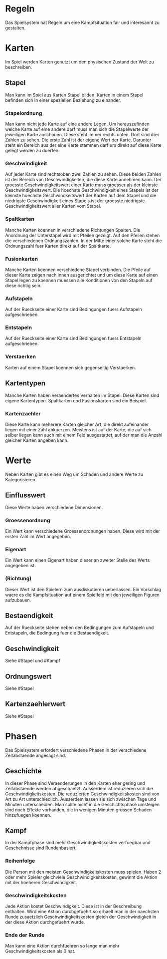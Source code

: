 # Regeln
Das Spielsystem hat Regeln um eine Kampfsituation fair und interesannt zu gestalten.
# Karten
Im Spiel werden Karten genutzt um den physischen Zustand der Welt zu beschreiben.
## Stapel
Man kann im Spiel aus Karten Stapel bilden. Karten in einem Stapel befinden sich in einer speziellen Beziehung zu einander.
### Stapelordnung
Man kann nicht jede Karte auf eine andere Legen. Um herauszufinden welche Karte auf eine andere darf muss man sich die Stapelwerte der jeweiligen Karte anschauen. Diese steht immer rechts unten. Dort sind drei Zahlen zu sehen. Die erste Zahl ist der eigene Wert der Karte. Darunter steht ein Bereich aus der eine Karte stammen darf um direkt auf diese Karte gelegt werden zu duerfen.
### Geschwindigkeit
Auf jeder Karte sind rechtsoben zwei Zahlen zu sehen. Diese beiden Zahlen ist der Bereich von Geschwindigkeiten, die diese Karte annehmen kann. Der groesste Geschwindigkeitswert einer Karte muss groesser als der kleinste Geschwindigkeitswert. Die hoechste Geschwindigkeit eines Stapels ist der kleinste hoechste Geschwindkeitswert der Karten auf dem Stapel und die niedrigste Geschwindigkeit eines Stapels ist der groesste niedrigste Geschwindigkeitswert aller Karten vom Stapel.
### Spaltkarten
Manche Karten koennen in verschiedene Richtungen Spalten. Die Anordnung der Unterstapel wird mit Pfeilen gezeigt. Auf den Pfeilen stehen die verschiedenen Ordnungszahlen. In der Mitte einer solche Karte steht die Ordnungszahl fuer Karten direkt auf der Spaltkarte.
### Fusionkarten
Manche Karten koennen verschiedene Stapel verbinden. Die Pfeile auf dieser Karte zeigen nach innen ausgerichtet und um diese Karte auf einen Stapel legen zu koennen muessen alle Konditionen von den Stapeln auf diese richtig sein.
### Aufstapeln
Auf der Rueckseite einer Karte sind Bedingungen fuers Aufstapeln aufgeschrieben.
### Entstapeln
Auf der Rueckseite einer Karte sind Bedingungen fuers Entstapeln aufgeschrieben.
### Verstaerken
Karten auf einem Stapel koennen sich gegenseitig Verstaerken.
## Kartentypen
Manche Karten haben veraendertes Verhalten im Stapel. Diese Karten sind eigene Kartentypen. Spaltkarten und Fusionskarten sind ein Beispiel.
### Kartenzaehler
Diese Karte kann meherere Karten gleicher Art, die direkt aufeinander liegen mit einer Zahl abkuerzen. Meistens ist auf der Karte, die auf sich selber liegen kann auch mit einem Feld ausgestattet, auf der man die Anzahl gleicher Karten angeben kann.
# Werte
Neben Karten gibt es einen Weg um Schaden und andere Werte zu Kategorisieren.
## Einflusswert
Diese Werte haben verschiedene Dimensionen.
### Groessenordnung
Ein Wert kann verschiedene Groessenordnungen haben. Diese wird mit der ersten Zahl im Wert angegeben.
### Eigenart
Ein Wert kann einen Eigenart haben dieser an zweiter Stelle des Werts angegeben ist.
### (Richtung)
Dieser Wert ist den Spielern zum ausdiskutieren ueberlassen. Ein Vorschlag waere es die Kampfsituation auf einem Spielfeld mit den jeweiligen Figuren aufzubauen.
## Bestaendigkeit
Auf der Rueckseite stehen neben den Bedingungen zum Aufstapeln und Entstapeln, die Bedingung fuer die Bestaendigkeit.
## Geschwindigkeit
Siehe \#Stapel und \#Kampf
## Ordnungswert
Siehe \#Stapel
## Kartenzaehlerwert
Siehe \#Stapel
# Phasen
Das Spielsystem erfordert verschiedene Phasen in der verschiedene Zeitabstaende angesagt sind.
## Geschichte
In dieser Phase sind Veraenderungen in den Karten eher gering und Zeitabstaende werden abgeschaetzt. Ausserdem ist reduzieren sich die Geschwindigkeitskosten. Die reduzierten Geschwindigkeitskosten sind von Art zu Art unterschiedlich. Ausserdem lassen sie sich zwischen Tage und Minuten unterscheiden. Man sollte nicht in die Geschichtsphase umsteigen sind noch Effekte vorhanden, die in wenigen Minuten grossen Schaden hinzufuegen koennen.
## Kampf
In der Kampfphase sind mehr Geschwindigkeitskosten verfuegbar und Geschehnisse sind Rundenbasiert.
### Reihenfolge
Die Person mit den meisten Geschwindigkeitskosten muss spielen. Haben 2 oder mehr Spieler gleichviele Geschwindigkeitskosten, gewinnt die Aktion mit der hoeheren Geschwindigkeit.
### Geschwindigkeitskosten
Jede Aktion kostet Geschwindigkeit. Diese ist in der Beschreibung enthalten. Wird eine Aktion durchgefuehrt so erhaelt man in der naechsten Runde zusaetzlich Geschwindigkeitskosten gleich der Geschwindigkeit in der diese Aktion durchgefuehrt wurde.
### Ende der Runde
Man kann eine Aktion durchfuehren so lange man mehr Geschwindigkeitskosten als 0 hat.